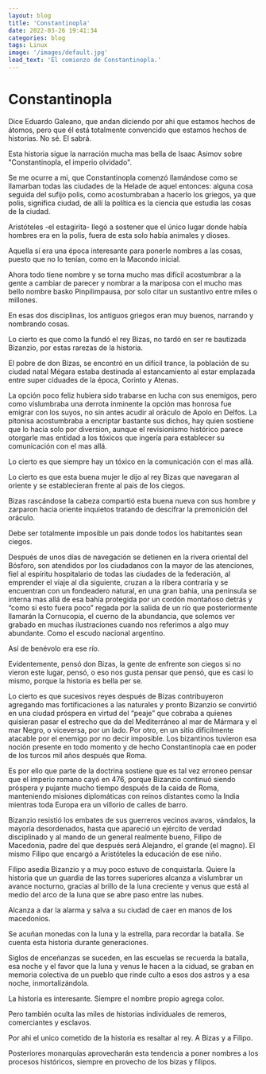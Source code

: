 ```yaml
---
layout: blog
title: 'Constantinopla'
date: 2022-03-26 19:41:34
categories: blog
tags: Linux
image: '/images/default.jpg'
lead_text: 'El comienzo de Constantinopla.'
---
```



# Constantinopla

Dice Eduardo Galeano, que andan diciendo por ahi que estamos hechos de átomos, pero que él está totalmente convencido que estamos hechos de historias.  No sé.  El sabrá.

Esta historia sigue la narración mucha mas bella de Isaac Asimov sobre "Constantinopla, el imperio olvidado". 

Se me ocurre a mi, que Constantinopla comenzó llamándose como se llamarban todas las ciudades de la Helade de aquel entonces: alguna cosa seguida del sufijo polis, como acostumbraban a hacerlo los griegos, ya que polis, significa ciudad, de allí la política es la ciencia que estudia las cosas de la ciudad.

Aristóteles -el estagirita- llegó a sostener que el único lugar donde había hombres era en la polis, fuera de esta solo había animales y dioses.

Aquella sí era una época interesante para ponerle nombres a las cosas, puesto que no lo tenían, como en la Macondo inicial. 

Ahora todo tiene nombre y se torna mucho mas difícil acostumbrar a la gente a cambiar de parecer y nombrar a la mariposa con el mucho mas bello nombre basko Pinpilimpausa, por solo citar un sustantivo entre miles o millones.

En esas dos disciplinas, los antiguos griegos eran muy buenos, narrando y nombrando cosas.

Lo cierto es que como la fundó el rey Bizas, no tardó en ser re bautizada Bizanzio, por estas rarezas de la historia.

El pobre de don Bizas, se encontró en un difícil trance, la población de su ciudad natal Mégara estaba destinada al estancamiento al estar emplazada entre super ciduades de la época, Corinto y Atenas.

La opción poco feliz hubiera sido trabarse en lucha con sus enemigos, pero como vislumbraba una derrota inminente la opción mas honrosa fue emigrar con los suyos, no sin antes acudir al oráculo de Apolo en Delfos. La pitonisa acostumbraba a encriptar bastante sus dichos, hay quien sostiene que lo hacía solo por diversion, aunque el revisionismo histórico parece otorgarle mas entidad a los tóxicos que ingería para establecer su comunicación con el mas allá.

Lo cierto es que siempre hay un tóxico en la comunicación con el mas allá.

Lo cierto es que esta buena mujer le dijo al rey Bizas que navegaran al oriente y se establecieran frente al pais de los ciegos.

Bizas rascándose la cabeza compartió esta buena nueva con sus hombre y zarparon hacia oriente inquietos tratando de descifrar la premonición del oráculo.

Debe ser totalmente imposible un pais donde todos los habitantes sean ciegos.

Después de unos días de navegación se detienen en la rivera oriental del Bósforo, son atendidos por los ciudadanos con la mayor de las atenciones, fiel al espíritu hospitalario de todas las ciudades de la federación, al emprender el viaje al dìa siguiente, cruzan a la ribera contraria y se encuentran con un fondeadero natural, en una gran bahia, una península se interna mas allá de esa bahía protegida por un cordón montañoso detrás y “como si esto fuera poco” regada por la salida de un río que posteriormente llamarán la Cornucopia, el cuerno de la abundancia, que solemos ver grabado en muchas ilustraciones cuando nos referimos a algo muy abundante. Como el escudo nacional argentino.  

Así de benévolo era ese río.

Evidentemente, pensó don Bizas, la gente de enfrente son ciegos si no vieron este lugar, pensó, o eso nos gusta pensar que pensó, que es casi lo mismo, porque la historia es bella per se.

Lo cierto es que sucesivos reyes después de Bizas contribuyeron agregando mas fortificaciones a las naturales y pronto Bizanzio se convirtió en una ciudad próspera en virtud del “peaje” que cobraba a quienes quisieran pasar el estrecho que da del Mediterráneo al mar de Mármara y el mar Negro, o viceversa, por un lado.  Por otro, en un sitio dificilmente atacable por el enemigo por no decir imposible. Los bizantinos tuvieron esa noción presente en todo momento y de hecho Constantinopla cae en poder de los turcos mil años después que Roma. 

Es por ello que parte de la doctrina sostiene que es tal vez erroneo pensar que el imperio romano cayó en 476, porque Bizanzio continuó siendo próspera y pujante mucho tiempo después de la caida de Roma, manteniendo misiones diplomáticas con reinos distantes como la India mientras toda Europa era un villorio de calles de barro.

Bizanzio resistió los embates de sus guerreros vecinos avaros, vándalos, la mayoría desordenados, hasta que apareció un ejército de verdad disciplinado y al mando de un general realmente bueno, Filipo de Macedonia, padre del que después será Alejandro, el grande (el magno). El mismo Filipo que encargó a Aristóteles la educación de ese niño.

Filipo asedia Bizanzio y a muy poco estuvo de conquistarla. Quiere la historia que un guardia de las torres superiores alcanza a vislumbrar un avance nocturno, gracias al brillo de la luna creciente y venus que está al medio del arco de la luna que se abre paso entre las nubes.

Alcanza a dar la alarma y salva a su ciudad de caer en manos de los macedonios.

Se acuñan monedas con la luna y la estrella, para recordar la batalla.  Se cuenta esta historia durante generaciones.

Siglos de enceñanzas se suceden, en las escuelas se recuerda la batalla, esa noche y el favor que la luna y venus le hacen a la ciduad, se graban en memoria colectiva de un pueblo que rinde culto a esos dos astros y a esa noche, inmortalizándola.

La historia es interesante. Siempre el nombre propio agrega color.

Pero también oculta las miles de historias individuales de remeros, comerciantes y esclavos.

Por ahi el unico cometido de la historia es resaltar al rey.  A Bizas y a Filipo.

Posteriores monarquías aprovecharán esta tendencia a poner nombres a los procesos históricos, siempre en provecho de los bizas y filipos.


